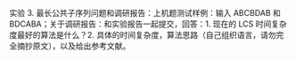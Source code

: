 实验 3. 最长公共子序列问题和调研报告：上机题测试样例：输入 ABCBDAB 和 BDCABA；关于调研报告：和实验报告一起提交，回答：1. 现在的 LCS 时间复杂度最好的算法是什么？2. 具体的时间复杂度，算法思路（自己组织语言，请勿完全摘抄原文），以及给出参考文献。
